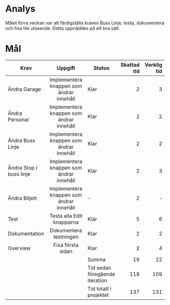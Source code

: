 # Analys

Målet förra veckan var att färdigställa kraven Buss Linje, testa, dokumentera och fixa lite utseende. Detta uppnåddes på ett bra sätt.

# Mål 
|**Krav**|**Uppgift**|**Status**|**Skattad tid**|**Verklig tid**|
|--------|:---------:|----------|--------------:|--------------:|
|Ändra Garage|Implementera knappen som ändrar innehåll|Klar|2|3|
|Ändra Personal|Implementera knappen som ändrar innehåll|Klar|2|2|
|Ändra Buss Linje|Implementera knappen som ändrar innehåll|Klar|2|2|
|Ändra Stop i buss linje|Implementera knappen som ändrar innehåll|Klar|2|3|
|Ändra Biljett|Implementera knappen som ändrar innehåll|-|2|-|
|Test|Testa alla Edit knapparna|Klar|5|6|
|Dokumentation|Dokumentera testningen|Klar|2|2|
|Overview|Fixa första sidan|Klar|2|4|
| | |Summa|19|22|
| | |Tid sedan föregående iteration|118|109|
| | |Tid totalt i projektet|137|131|  
 